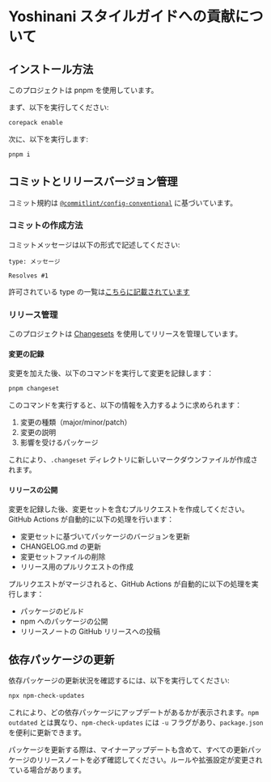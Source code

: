 # Yoshinani スタイルガイドへの貢献について

## インストール方法

このプロジェクトは pnpm を使用しています。

まず、以下を実行してください:

```sh
corepack enable
```

次に、以下を実行します:

```sh
pnpm i
```

## コミットとリリースバージョン管理

コミット規約は [`@commitlint/config-conventional`](https://github.com/conventional-changelog/commitlint/blob/master/%40commitlint/config-conventional) に基づいています。

### コミットの作成方法

コミットメッセージは以下の形式で記述してください:

```
type: メッセージ

Resolves #1
```

許可されている type の一覧は[こちらに記載されています](./commitlint/commitlint.config.mjs)

### リリース管理

このプロジェクトは [Changesets](https://github.com/changesets/changesets) を使用してリリースを管理しています。

#### 変更の記録

変更を加えた後、以下のコマンドを実行して変更を記録します：

```sh
pnpm changeset
```

このコマンドを実行すると、以下の情報を入力するように求められます：

1. 変更の種類（major/minor/patch）
2. 変更の説明
3. 影響を受けるパッケージ

これにより、`.changeset` ディレクトリに新しいマークダウンファイルが作成されます。

#### リリースの公開

変更を記録した後、変更セットを含むプルリクエストを作成してください。GitHub Actions が自動的に以下の処理を行います：

- 変更セットに基づいてパッケージのバージョンを更新
- CHANGELOG.md の更新
- 変更セットファイルの削除
- リリース用のプルリクエストの作成

プルリクエストがマージされると、GitHub Actions が自動的に以下の処理を実行します：

- パッケージのビルド
- npm へのパッケージの公開
- リリースノートの GitHub リリースへの投稿

## 依存パッケージの更新

依存パッケージの更新状況を確認するには、以下を実行してください:

```sh
npx npm-check-updates
```

これにより、どの依存パッケージにアップデートがあるかが表示されます。`npm outdated` とは異なり、`npm-check-updates` には `-u` フラグがあり、`package.json` を便利に更新できます。

パッケージを更新する際は、マイナーアップデートも含めて、すべての更新パッケージのリリースノートを必ず確認してください。ルールや拡張設定が変更されている場合があります。
